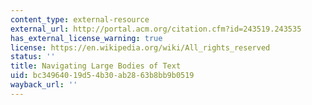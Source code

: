 ```yaml
---
content_type: external-resource
external_url: http://portal.acm.org/citation.cfm?id=243519.243535
has_external_license_warning: true
license: https://en.wikipedia.org/wiki/All_rights_reserved
status: ''
title: Navigating Large Bodies of Text
uid: bc349640-19d5-4b30-ab28-63b8bb9b0519
wayback_url: ''
---
```


